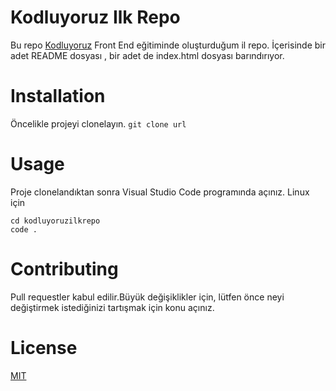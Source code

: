 # Kodluyoruz Ilk Repo
Bu repo [Kodluyoruz](https://academy.patika.dev/paths/baslangic-seviye-veri-bilimi-patikasi) Front End eğitiminde oluşturduğum il repo. İçerisinde bir adet
README dosyası , bir adet de index.html dosyası barındırıyor.

# Installation
Öncelikle projeyi clonelayın. 
`git clone url`

# Usage
Proje clonelandıktan sonra Visual Studio Code programında açınız.
Linux için 
```
cd kodluyoruzilkrepo
code .
```
# Contributing
Pull requestler kabul edilir.Büyük değişiklikler için, lütfen önce neyi değiştirmek
istediğinizi tartışmak için konu açınız.

# License
[MIT](LICENSE)


